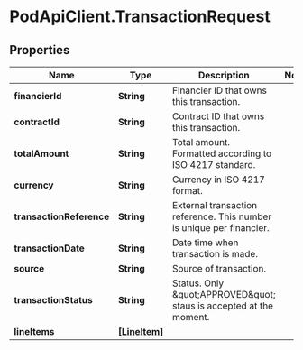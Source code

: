 # PodApiClient.TransactionRequest

## Properties

Name | Type | Description | Notes
------------ | ------------- | ------------- | -------------
**financierId** | **String** | Financier ID that owns this transaction. | 
**contractId** | **String** | Contract ID that owns this transaction. | 
**totalAmount** | **String** | Total amount. Formatted according to ISO 4217 standard. | 
**currency** | **String** | Currency in ISO 4217 format. | 
**transactionReference** | **String** | External transaction reference. This number is unique per financier. | 
**transactionDate** | **String** | Date time when transaction is made. | 
**source** | **String** | Source of transaction. | 
**transactionStatus** | **String** | Status. Only \&quot;APPROVED\&quot; staus is accepted at the moment. | 
**lineItems** | [**[LineItem]**](LineItem.md) |  | 


